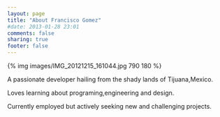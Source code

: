 ```yaml
---
layout: page
title: "About Francisco Gomez"
#date: 2013-01-28 23:01
comments: false
sharing: true
footer: false
---
```


{% img images/IMG_20121215_161044.jpg 790 180 %}

A passionate developer hailing from the shady lands of Tijuana,Mexico.

Loves learning about programing,engineering and design.

Currently employed but actively seeking new and challenging projects.


